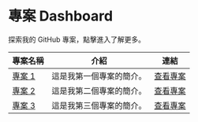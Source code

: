 # 專案 Dashboard

探索我的 GitHub 專案，點擊進入了解更多。

| 專案名稱 | 介紹 | 連結 |
| -------- | ---- | ---- |
| [專案 1](https://github.com/your-username/project-1) | 這是我第一個專案的簡介。 | [查看專案](https://github.com/your-username/project-1) |
| [專案 2](https://github.com/your-username/project-2) | 這是我第二個專案的簡介。 | [查看專案](https://github.com/your-username/project-2) |
| [專案 3](https://github.com/your-username/project-3) | 這是我第三個專案的簡介。 | [查看專案](https://github.com/your-username/project-3) |





